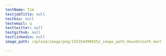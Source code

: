 ```yaml
---
testName: Tim
testjobTitle: null
testbio: null
testemail: q
testtwitter: null
testgithub: null
testlinkedin: null
image_path: /upload/image/png/1553544999252_image_path_Houndstooth_markdown.png

---
```



